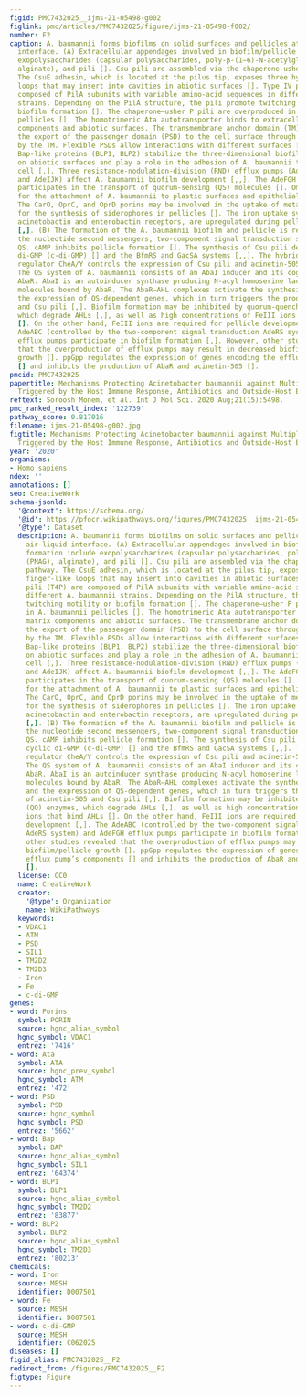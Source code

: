 ```yaml
---
figid: PMC7432025__ijms-21-05498-g002
figlink: pmc/articles/PMC7432025/figure/ijms-21-05498-f002/
number: F2
caption: A. baumannii forms biofilms on solid surfaces and pellicles at the air-liquid
  interface. (A) Extracellular appendages involved in biofilm/pellicle formation include
  exopolysaccharides (capsular polysaccharides, poly-β-(1–6)-N-acetylglucosamine (PNAG),
  alginate), and pili []. Csu pili are assembled via the chaperone-usher pathway.
  The CsuE adhesin, which is located at the pilus tip, exposes three hydrophobic finger-like
  loops that may insert into cavities in abiotic surfaces []. Type IV pili (T4P) are
  composed of PilA subunits with variable amino-acid sequences in different A. baumannii
  strains. Depending on the PilA structure, the pili promote twitching motility or
  biofilm formation []. The chaperone–usher P pili are overproduced in A. baumannii
  pellicles []. The homotrimeric Ata autotransporter binds to extracellular matrix
  components and abiotic surfaces. The transmembrane anchor domain (TM) facilitates
  the export of the passenger domain (PSD) to the cell surface through a pore formed
  by the TM. Flexible PSDs allow interactions with different surfaces []. Bap and
  Bap-like proteins (BLP1, BLP2) stabilize the three-dimensional biofilm structure
  on abiotic surfaces and play a role in the adhesion of A. baumannii to the host
  cell [,]. Three resistance-nodulation-division (RND) efflux pumps (AdeABC, AdeFGH,
  and AdeIJK) affect A. baumannii biofilm development [,,]. The AdeFGH efflux pump
  participates in the transport of quorum-sensing (QS) molecules []. OmpA is responsible
  for the attachment of A. baumannii to plastic surfaces and epithelial cells [].
  The CarO, OprC, and OprD porins may be involved in the uptake of metabolites required
  for the synthesis of siderophores in pellicles []. The iron uptake systems, including
  acinetobactin and enterobactin receptors, are upregulated during pellicle formation
  [,]. (B) The formation of the A. baumannii biofilm and pellicle is regulated by
  the nucleotide second messengers, two-component signal transduction systems, and
  QS. cAMP inhibits pellicle formation []. The synthesis of Csu pili depends on cyclic
  di-GMP (c-di-GMP) [] and the BfmRS and GacSA systems [,,]. The hybrid two-component
  regulator CheA/Y controls the expression of Csu pili and acinetin-505 via QS [,].
  The QS system of A. baumannii consists of an AbaI inducer and its cognate receptor
  AbaR. AbaI is an autoinducer synthase producing N-acyl homoserine lactone (AHL)
  molecules bound by AbaR. The AbaR–AHL complexes activate the synthesis of AbaI and
  the expression of QS-dependent genes, which in turn triggers the production of acinetin-505
  and Csu pili [,]. Biofilm formation may be inhibited by quorum-quenching (QQ) enzymes,
  which degrade AHLs [,], as well as high concentrations of FeIII ions that bind AHLs
  []. On the other hand, FeIII ions are required for pellicle development [,]. The
  AdeABC (controlled by the two-component signal transduction AdeRS system) and AdeFGH
  efflux pumps participate in biofilm formation [,]. However, other studies revealed
  that the overproduction of efflux pumps may result in decreased biofilm/pellicle
  growth []. ppGpp regulates the expression of genes encoding the efflux pump’s components
  [] and inhibits the production of AbaR and acinetin-505 [].
pmcid: PMC7432025
papertitle: Mechanisms Protecting Acinetobacter baumannii against Multiple Stresses
  Triggered by the Host Immune Response, Antibiotics and Outside-Host Environment.
reftext: Soroosh Monem, et al. Int J Mol Sci. 2020 Aug;21(15):5498.
pmc_ranked_result_index: '122739'
pathway_score: 0.817016
filename: ijms-21-05498-g002.jpg
figtitle: Mechanisms Protecting Acinetobacter baumannii against Multiple Stresses
  Triggered by the Host Immune Response, Antibiotics and Outside-Host Environment
year: '2020'
organisms:
- Homo sapiens
ndex: ''
annotations: []
seo: CreativeWork
schema-jsonld:
  '@context': https://schema.org/
  '@id': https://pfocr.wikipathways.org/figures/PMC7432025__ijms-21-05498-g002.html
  '@type': Dataset
  description: A. baumannii forms biofilms on solid surfaces and pellicles at the
    air-liquid interface. (A) Extracellular appendages involved in biofilm/pellicle
    formation include exopolysaccharides (capsular polysaccharides, poly-β-(1–6)-N-acetylglucosamine
    (PNAG), alginate), and pili []. Csu pili are assembled via the chaperone-usher
    pathway. The CsuE adhesin, which is located at the pilus tip, exposes three hydrophobic
    finger-like loops that may insert into cavities in abiotic surfaces []. Type IV
    pili (T4P) are composed of PilA subunits with variable amino-acid sequences in
    different A. baumannii strains. Depending on the PilA structure, the pili promote
    twitching motility or biofilm formation []. The chaperone–usher P pili are overproduced
    in A. baumannii pellicles []. The homotrimeric Ata autotransporter binds to extracellular
    matrix components and abiotic surfaces. The transmembrane anchor domain (TM) facilitates
    the export of the passenger domain (PSD) to the cell surface through a pore formed
    by the TM. Flexible PSDs allow interactions with different surfaces []. Bap and
    Bap-like proteins (BLP1, BLP2) stabilize the three-dimensional biofilm structure
    on abiotic surfaces and play a role in the adhesion of A. baumannii to the host
    cell [,]. Three resistance-nodulation-division (RND) efflux pumps (AdeABC, AdeFGH,
    and AdeIJK) affect A. baumannii biofilm development [,,]. The AdeFGH efflux pump
    participates in the transport of quorum-sensing (QS) molecules []. OmpA is responsible
    for the attachment of A. baumannii to plastic surfaces and epithelial cells [].
    The CarO, OprC, and OprD porins may be involved in the uptake of metabolites required
    for the synthesis of siderophores in pellicles []. The iron uptake systems, including
    acinetobactin and enterobactin receptors, are upregulated during pellicle formation
    [,]. (B) The formation of the A. baumannii biofilm and pellicle is regulated by
    the nucleotide second messengers, two-component signal transduction systems, and
    QS. cAMP inhibits pellicle formation []. The synthesis of Csu pili depends on
    cyclic di-GMP (c-di-GMP) [] and the BfmRS and GacSA systems [,,]. The hybrid two-component
    regulator CheA/Y controls the expression of Csu pili and acinetin-505 via QS [,].
    The QS system of A. baumannii consists of an AbaI inducer and its cognate receptor
    AbaR. AbaI is an autoinducer synthase producing N-acyl homoserine lactone (AHL)
    molecules bound by AbaR. The AbaR–AHL complexes activate the synthesis of AbaI
    and the expression of QS-dependent genes, which in turn triggers the production
    of acinetin-505 and Csu pili [,]. Biofilm formation may be inhibited by quorum-quenching
    (QQ) enzymes, which degrade AHLs [,], as well as high concentrations of FeIII
    ions that bind AHLs []. On the other hand, FeIII ions are required for pellicle
    development [,]. The AdeABC (controlled by the two-component signal transduction
    AdeRS system) and AdeFGH efflux pumps participate in biofilm formation [,]. However,
    other studies revealed that the overproduction of efflux pumps may result in decreased
    biofilm/pellicle growth []. ppGpp regulates the expression of genes encoding the
    efflux pump’s components [] and inhibits the production of AbaR and acinetin-505
    [].
  license: CC0
  name: CreativeWork
  creator:
    '@type': Organization
    name: WikiPathways
  keywords:
  - VDAC1
  - ATM
  - PSD
  - SIL1
  - TM2D2
  - TM2D3
  - Iron
  - Fe
  - c-di-GMP
genes:
- word: Porins
  symbol: PORIN
  source: hgnc_alias_symbol
  hgnc_symbol: VDAC1
  entrez: '7416'
- word: Ata
  symbol: ATA
  source: hgnc_prev_symbol
  hgnc_symbol: ATM
  entrez: '472'
- word: PSD
  symbol: PSD
  source: hgnc_symbol
  hgnc_symbol: PSD
  entrez: '5662'
- word: Вар
  symbol: BAP
  source: hgnc_alias_symbol
  hgnc_symbol: SIL1
  entrez: '64374'
- word: BLP1
  symbol: BLP1
  source: hgnc_alias_symbol
  hgnc_symbol: TM2D2
  entrez: '83877'
- word: BLP2
  symbol: BLP2
  source: hgnc_alias_symbol
  hgnc_symbol: TM2D3
  entrez: '80213'
chemicals:
- word: Iron
  source: MESH
  identifier: D007501
- word: Fe
  source: MESH
  identifier: D007501
- word: c-di-GMP
  source: MESH
  identifier: C062025
diseases: []
figid_alias: PMC7432025__F2
redirect_from: /figures/PMC7432025__F2
figtype: Figure
---
```

